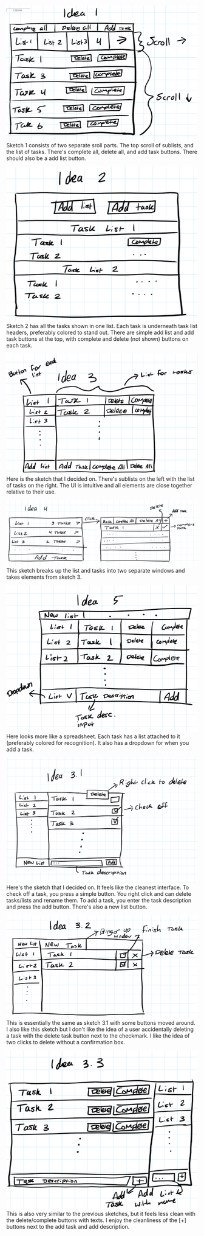 ![sketch 1](1.png)
Sketch 1 consists of two separate sroll parts. The top scroll of sublists, and the list of tasks. There's complete all, delete all, and add task buttons. There should also be a add list button.

![sketch 2](2.png)
Sketch 2 has all the tasks shown in one list. Each task is underneath task list headers, preferably colored to stand out. There are simple add list and add task buttons at the top, with complete and delete (not shown) buttons on each task.

![sketch 3](3.png)
Here is the sketch that I decided on. There's sublists on the left with the list of tasks on the right. The UI is intuitive and all elements are close together relative to their use.

![sketch 4](4.png)
This sketch breaks up the list and tasks into two separate windows and takes elements from sketch 3.

![Sketch 5](5.png)
Here looks more like a spreadsheet. Each task has a list attached to it (preferably colored for recognition). It also has a dropdown for when you add a task.

![Sketch 3.1](3.1.png)
Here's the sketch that I decided on. It feels like the cleanest interface. To check off a task, you press a simple button. You right click and can delete tasks/lists and rename them. To add a task, you enter the task description and press the add button. There's also a new list button.

![Sketch 3.2](3.2.png)
This is essentially the same as sketch 3.1 with some buttons moved around. I also like this sketch but I don't like the idea of a user accidentally deleting a task with the delete task button next to the checkmark. I like the idea of two clicks to delete without a confirmation box.

![Sketch 3.3](3.3.png)
This is also very similar to the previous sketches, but it feels less clean with the delete/complete buttons with texts. I enjoy the cleanliness of the [+] buttons next to the add task and add description.
